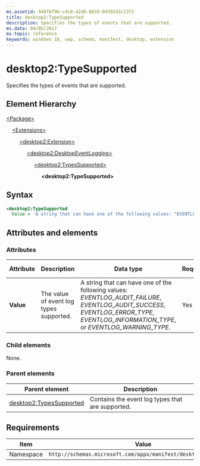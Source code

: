 ```yaml
---
ms.assetid: 948fbf9b-c4c8-42d6-8659-04392d3c13f2
title: desktop2:TypeSupported
description: Specifies the types of events that are supported.
ms.date: 04/05/2017
ms.topic: reference
keywords: windows 10, uwp, schema, manifest, desktop, extension 
---
```


# desktop2:TypeSupported

Specifies the types of events that are supported.

## Element Hierarchy

[\<Package\>](element-package.md)

&nbsp;&nbsp;&nbsp;&nbsp;[\<Extensions\>](element-1-extensions.md)

&nbsp;&nbsp;&nbsp;&nbsp; &nbsp;&nbsp;&nbsp;&nbsp;[\<desktop2:Extension\>](element-desktop2-package-extension.md)

&nbsp;&nbsp;&nbsp;&nbsp; &nbsp;&nbsp;&nbsp;&nbsp; &nbsp;&nbsp;&nbsp;&nbsp;[\<desktop2:DesktopEventLogging\>](element-desktop2-DesktopEventLogging.md)

&nbsp;&nbsp;&nbsp;&nbsp; &nbsp;&nbsp;&nbsp;&nbsp; &nbsp;&nbsp;&nbsp;&nbsp; &nbsp;&nbsp;&nbsp;&nbsp;[\<desktop2:TypesSupported\>](element-desktop2-typessupported.md)

&nbsp;&nbsp;&nbsp;&nbsp; &nbsp;&nbsp;&nbsp;&nbsp; &nbsp;&nbsp;&nbsp;&nbsp; &nbsp;&nbsp;&nbsp;&nbsp; &nbsp;&nbsp;&nbsp;&nbsp;**\<desktop2:TypeSupported\>**

## Syntax

```xml
<desktop2:TypeSupported
  Value = 'A string that can have one of the following values: "EVENTLOG_AUDIT_FAILURE", "EVENTLOG_AUDIT_SUCCESS", "EVENTLOG_ERROR_TYPE", "EVENTLOG_INFORMATION_TYPE", or "EVENTLOG_WARNING_TYPE".' />
```

## Attributes and elements

### Attributes

| Attribute | Description | Data type | Required | Default value |
|-|-|-|-|-|
| **Value** | The value of event log types supported. | A string that can have one of the following values: *EVENTLOG_AUDIT_FAILURE*, *EVENTLOG_AUDIT_SUCCESS*, *EVENTLOG_ERROR_TYPE*, *EVENTLOG_INFORMATION_TYPE*, or *EVENTLOG_WARNING_TYPE*. | Yes |  |

### Child elements

None.

### Parent elements

| Parent element | Description |
|-|-|
| [desktop2:TypesSupported](element-desktop2-typessupported.md) | Contains the event log types that are supported. |

## Requirements

| Item  | Value  |
|--|--|
| Namespace | `http://schemas.microsoft.com/appx/manifest/desktop/windows10/2` |
